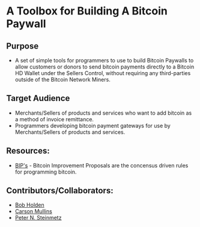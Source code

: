 # A Toolbox for Building A Bitcoin Paywall
## Purpose
* A set of simple tools for programmers to use to build Bitcoin Paywalls to allow customers or donors to send bitcoin payments directly to a Bitcoin HD Wallet under the Sellers Control, without requiring any third-parties outside of the Bitcoin Network Miners. 
## Target Audience
* Merchants/Sellers of products and services who want to add bitcoin as a method of invoice remittance.
* Programmers developing bitcoin payment gateways for use by Merchants/Sellers of products and services.
## Resources:
* [BIP's](https://github.com/bitcoin/bips) - Bitcoin Improvement Proposals are the concensus driven rules for programming bitcoin.
## Contributors/Collaborators:
* [Bob Holden](https://github.com/EAWF)
* [Carson Mullins](https://github.com/Septem151)
* [Peter N. Steinmetz](https://github.com/PeterNSteinmetz)
